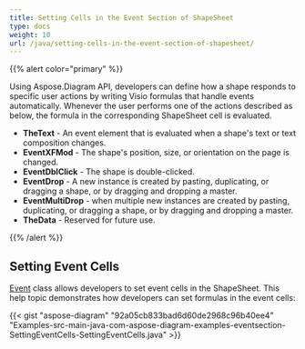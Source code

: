 ```yaml
---
title: Setting Cells in the Event Section of ShapeSheet
type: docs
weight: 10
url: /java/setting-cells-in-the-event-section-of-shapesheet/
---
```


{{% alert color="primary" %}} 

Using Aspose.Diagram API, developers can define how a shape responds to specific user actions by writing Visio formulas that handle events automatically. Whenever the user performs one of the actions described as below, the formula in the corresponding ShapeSheet cell is evaluated.

- **TheText** - An event element that is evaluated when a shape's text or text composition changes.
- **EventXFMod** - The shape's position, size, or orientation on the page is changed.
- **EventDblClick** - The shape is double-clicked.
- **EventDrop** - A new instance is created by pasting, duplicating, or dragging a shape, or by dragging and dropping a master.
- **EventMultiDrop** - when multiple new instances are created by pasting, duplicating, or dragging a shape, or by dragging and dropping a master.
- **TheData** - Reserved for future use.

{{% /alert %}} 
## **Setting Event Cells**
[Event](https://apireference.aspose.com/diagram/java/com.aspose.diagram/event) class allows developers to set event cells in the ShapeSheet. This help topic demonstrates how developers can set formulas in the event cells:

{{< gist "aspose-diagram" "92a05cb833bad6d60de2968c96b40ee4" "Examples-src-main-java-com-aspose-diagram-examples-eventsection-SettingEventCells-SettingEventCells.java" >}}
